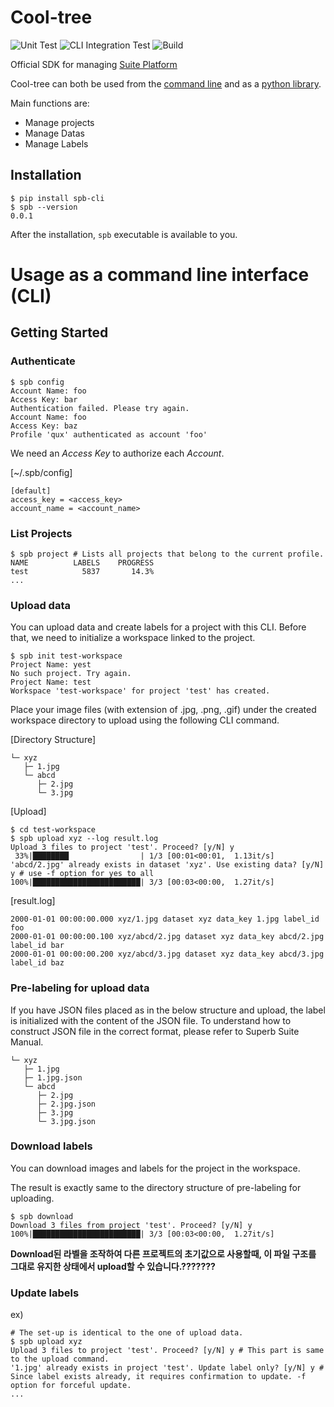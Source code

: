 <!-- <p align="center">
  <a href="http://suite-api.superb-ai.com/" target="blank"><img src="logo/cool-tree.png" width="200" height="200" alt="Cool-Tree Logo" /></a>
</p> -->

# Cool-tree

![Unit Test](https://github.com/Superb-AI-Suite/cool-tree/workflows/Unit%20Test/badge.svg)
![CLI Integration Test](https://github.com/Superb-AI-Suite/cool-tree/workflows/CLI%20Integration%20Test/badge.svg)
![Build](https://github.com/Superb-AI-Suite/cool-tree/workflows/Build/badge.svg)

Official SDK for managing [Suite Platform](https://suite.superb-ai.com)

Cool-tree can both be used from the [command line](#usage-as-a-command-line-interface-cli) and as a [python library](#usage-as-a-python-library).

Main functions are:

- Manage projects
- Manage Datas
- Manage Labels

## Installation

```shell
$ pip install spb-cli
$ spb --version
0.0.1
```
After the installation, `spb` executable is available to you.

# Usage as a command line interface (CLI)

## Getting Started

### Authenticate
```shell
$ spb config
Account Name: foo
Access Key: bar
Authentication failed. Please try again.
Account Name: foo
Access Key: baz
Profile 'qux' authenticated as account 'foo'
```

We need an *Access Key* to authorize each *Account*.

[~/.spb/config]
```
[default]
access_key = <access_key>
account_name = <account_name>
```


### List Projects
```shell
$ spb project # Lists all projects that belong to the current profile.
NAME          LABELS    PROGRESS
test            5837       14.3%
...
```

### Upload data
You can upload data and create labels for a project with this CLI. Before that, we need to initialize a workspace linked to the project.
```shell
$ spb init test-workspace
Project Name: yest
No such project. Try again.
Project Name: test
Workspace 'test-workspace' for project 'test' has created.
```

Place your image files (with extension of .jpg, .png, .gif) under the created workspace directory to upload using the following CLI command.

[Directory Structure]
```
└─ xyz
   ├─ 1.jpg
   └─ abcd
      ├─ 2.jpg
      └─ 3.jpg
```

[Upload]
```shell
$ cd test-workspace
$ spb upload xyz --log result.log
Upload 3 files to project 'test'. Proceed? [y/N] y
 33%|████████                | 1/3 [00:01<00:01,  1.13it/s]
'abcd/2.jpg' already exists in dataset 'xyz'. Use existing data? [y/N] y # use -f option for yes to all
100%|████████████████████████| 3/3 [00:03<00:00,  1.27it/s]
```


[result.log]
```
2000-01-01 00:00:00.000 xyz/1.jpg dataset xyz data_key 1.jpg label_id foo
2000-01-01 00:00:00.100 xyz/abcd/2.jpg dataset xyz data_key abcd/2.jpg label_id bar
2000-01-01 00:00:00.200 xyz/abcd/3.jpg dataset xyz data_key abcd/3.jpg label_id baz
```

### Pre-labeling for upload data
If you have JSON files placed as in the below structure and upload, the label is initialized with the content of the JSON file. To understand how to construct JSON file in the correct format, please refer to Superb Suite Manual.

```
└─ xyz
   ├─ 1.jpg
   ├─ 1.jpg.json
   └─ abcd
      ├─ 2.jpg
      ├─ 2.jpg.json
      ├─ 3.jpg
      └─ 3.jpg.json
```

### Download labels
You can download images and labels for the project in the workspace.

The result is exactly same to the directory structure of pre-labeling for uploading.
```shell
$ spb download
Download 3 files from project 'test'. Proceed? [y/N] y
100%|████████████████████████| 3/3 [00:03<00:00,  1.27it/s]
```

**Download된 라벨을 조작하여 다른 프로젝트의 초기값으로 사용할때, 이 파일 구조를 그대로 유지한 상태에서 upload할 수 있습니다.???????**


### Update labels

ex)
```shell
# The set-up is identical to the one of upload data.
$ spb upload xyz
Upload 3 files to project 'test'. Proceed? [y/N] y # This part is same to the upload command.
'1.jpg' already exists in project 'test'. Update label only? [y/N] y # Since label exists already, it requires confirmation to update. -f option for forceful update.
...
```

<!--

# Usage as a python library
### Client Authntication

To perform remote operations on Suite you first need to authenticate.
This requires a [Account-specific API-key].

To start the authentication process:

```
$ vim ~/.spb/config
[YOUR_PROFILE_NAME(Default : default)]
access_key=YOUT_ACCESS_KEY
account_name = YOUR_ACCOUNT_NAME
```
You can also directly use Access key and Account name to SDK. (Check, how to use)


### How to use

First. you need to authenticate and get client from SDK
```
# Use default profile in credentials
spb.client()

# Use other profile in credentials
spb.client(profile='OTHER_PROFILE_NAME')

# and also you can directly use account_name and access_key
spb.client(account_name='YOUR_ACCOUNT_NAME', access_key='YOUR_ACCESS_KEY')
```

Now, you can use Suite SDK in your project

#### Example #1 - Describe Project
```
import spb
from spb.command import Command
from spb.models import Project

def describe_project():
    spb.client()
    command = Command(type='describe_project')
    projects = spb.run(command=command)

if __name__ == "__main__":
    describe_project()

```
In this case, you can be seen Project list in your account


-->
